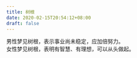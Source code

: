 ```yaml
---
title: 树根
date: 2020-02-15T20:54:12+08:00
draft: false
---
```


男性梦见树根，表示事业尚未稳定，应加倍努力。<br>
女性梦见树根，表明有智慧、有理想，可以从头做起。<br>
